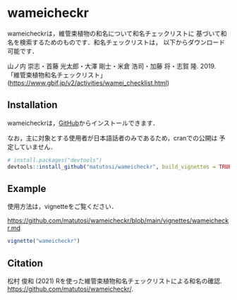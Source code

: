 
# wameicheckr

wameicheckrは，維管束植物の和名について和名チェックリストに
基づいて和名を検索するためのものです．和名チェックリストは，
以下からダウンロード可能です．

山ノ内 崇志・首藤 光太郎・大澤 剛士・米倉 浩司・加藤 将・志賀 隆. 2019.
「維管束植物和名チェックリスト」
(<https://www.gbif.jp/v2/activities/wamei_checklist.html>)

## Installation

wameicheckrは，[GitHub](https://github.com/)からインストールできます．

なお，主に対象とする使用者が日本語話者のみであるため，cranでの公開は
予定していません．

``` r
# install.packages("devtools")
devtools::install_github("matutosi/wameicheckr", build_vignettes = TRUE)
```

## Example

使用方法は，vignetteをご覧ください．

<https://github.com/matutosi/wameicheckr/blob/main/vignettes/wameicheckr.md>

``` r
vignette("wameicheckr")
```

## Citation

松村 俊和 (2021) Rを使った維管束植物和名チェックリストによる和名の確認.
<https://github.com/matutosi/wameicheckr/>.
